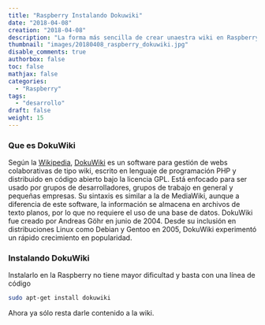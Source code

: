 ```yaml
---
title: "Raspberry Instalando Dokuwiki"
date: "2018-04-08"
creation: "2018-04-08"
description: "La forma más sencilla de crear unaestra wiki en Raspberry Pi."
thumbnail: "images/20180408_raspberry_dokuwiki.jpg"
disable_comments: true
authorbox: false
toc: false
mathjax: false
categories:
  - "Raspberry"
tags:
  - "desarrollo"
draft: false
weight: 15
---
```

### Que es DokuWiki
Según la [Wikipedia], [DokuWiki] es un software para gestión de webs colaborativas de tipo wiki, escrito en lenguaje de programación PHP y distribuido en código abierto bajo la licencia GPL. Está enfocado para ser usado por grupos de desarrolladores, grupos de trabajo en general y pequeñas empresas. Su sintaxis es similar a la de MediaWiki, aunque a diferencia de este software, la información se almacena en archivos de texto planos, por lo que no requiere el uso de una base de datos. DokuWiki fue creado por Andreas Göhr en junio de 2004. Desde su inclusión en distribuciones Linux como Debian y Gentoo en 2005, DokuWiki experimentó un rápido crecimiento en popularidad.

### Instalando DokuWiki
Instalarlo en la Raspberry no tiene mayor dificultad y basta con una línea de código

``` bash
sudo apt-get install dokuwiki
```

Ahora ya sólo resta darle contenido a la wiki.

[Wikipedia]: https://es.wikipedia.org/wiki/DokuWiki
[DokuWiki]: https://www.dokuwiki.org/dokuwiki
